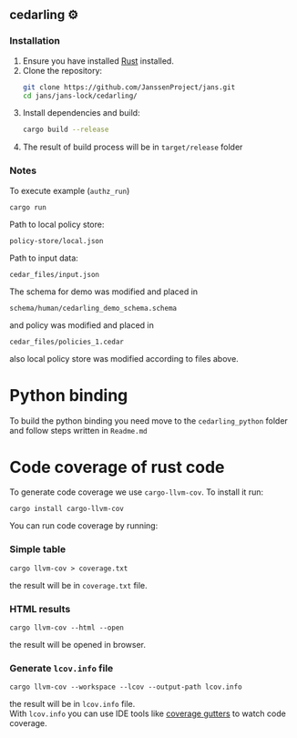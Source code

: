 ## cedarling ⚙️

### Installation

1. Ensure you have installed [Rust](https://www.rust-lang.org/tools/install) installed.
2. Clone the repository:
   ```bash
   git clone https://github.com/JanssenProject/jans.git
   cd jans/jans-lock/cedarling/
   ```
3. Install dependencies and build:
   ```bash
   cargo build --release
   ```
4. The result of build process will be in `target/release` folder

### Notes

To execute example (`authz_run`)

```
cargo run
```

Path to local policy store:

```
policy-store/local.json
```

Path to input data:

```
cedar_files/input.json
```

The schema for demo was modified and placed in

```
schema/human/cedarling_demo_schema.schema
```

and policy was modified and placed in

```
cedar_files/policies_1.cedar
```

also local policy store was modified according to files above.

# Python binding

To build the python binding you need move to the `cedarling_python` folder and follow steps written in `Readme.md`

# Code coverage of rust code

To generate code coverage we use `cargo-llvm-cov`. To install it run:
```
cargo install cargo-llvm-cov
```

You can run code coverage by running:
### Simple table
```
cargo llvm-cov > coverage.txt
```
the result will be in `coverage.txt` file.

### HTML results
```
cargo llvm-cov --html --open
```
the result will be opened in browser.

### Generate `lcov.info` file
```
cargo llvm-cov --workspace --lcov --output-path lcov.info
```
the result will be in `lcov.info` file.  
With `lcov.info` you can use IDE tools like [coverage gutters](https://marketplace.visualstudio.com/items?itemName=ryanluker.vscode-coverage-gutters) to watch code coverage.
